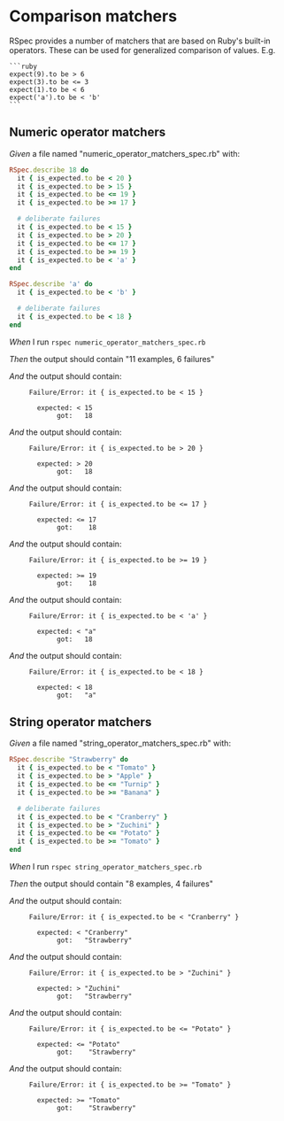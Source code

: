 # Comparison matchers

RSpec provides a number of matchers that are based on Ruby's built-in operators. These
  can be used for generalized comparison of values. E.g.

    ```ruby
    expect(9).to be > 6
    expect(3).to be <= 3
    expect(1).to be < 6
    expect('a').to be < 'b'
    ```

## Numeric operator matchers

_Given_ a file named "numeric_operator_matchers_spec.rb" with:

```ruby
RSpec.describe 18 do
  it { is_expected.to be < 20 }
  it { is_expected.to be > 15 }
  it { is_expected.to be <= 19 }
  it { is_expected.to be >= 17 }

  # deliberate failures
  it { is_expected.to be < 15 }
  it { is_expected.to be > 20 }
  it { is_expected.to be <= 17 }
  it { is_expected.to be >= 19 }
  it { is_expected.to be < 'a' }
end

RSpec.describe 'a' do
  it { is_expected.to be < 'b' }

  # deliberate failures
  it { is_expected.to be < 18 }
end
```

_When_ I run `rspec numeric_operator_matchers_spec.rb`

_Then_ the output should contain "11 examples, 6 failures"

_And_ the output should contain:

```
     Failure/Error: it { is_expected.to be < 15 }

       expected: < 15
            got:   18
```

_And_ the output should contain:

```
     Failure/Error: it { is_expected.to be > 20 }

       expected: > 20
            got:   18
```

_And_ the output should contain:

```
     Failure/Error: it { is_expected.to be <= 17 }

       expected: <= 17
            got:    18
```

_And_ the output should contain:

```
     Failure/Error: it { is_expected.to be >= 19 }

       expected: >= 19
            got:    18
```

_And_ the output should contain:

```
     Failure/Error: it { is_expected.to be < 'a' }

       expected: < "a"
            got:   18
```

_And_ the output should contain:

```
     Failure/Error: it { is_expected.to be < 18 }

       expected: < 18
            got:   "a"
```

## String operator matchers

_Given_ a file named "string_operator_matchers_spec.rb" with:

```ruby
RSpec.describe "Strawberry" do
  it { is_expected.to be < "Tomato" }
  it { is_expected.to be > "Apple" }
  it { is_expected.to be <= "Turnip" }
  it { is_expected.to be >= "Banana" }

  # deliberate failures
  it { is_expected.to be < "Cranberry" }
  it { is_expected.to be > "Zuchini" }
  it { is_expected.to be <= "Potato" }
  it { is_expected.to be >= "Tomato" }
end
```

_When_ I run `rspec string_operator_matchers_spec.rb`

_Then_ the output should contain "8 examples, 4 failures"

_And_ the output should contain:

```
     Failure/Error: it { is_expected.to be < "Cranberry" }

       expected: < "Cranberry"
            got:   "Strawberry"
```

_And_ the output should contain:

```
     Failure/Error: it { is_expected.to be > "Zuchini" }

       expected: > "Zuchini"
            got:   "Strawberry"
```

_And_ the output should contain:

```
     Failure/Error: it { is_expected.to be <= "Potato" }

       expected: <= "Potato"
            got:    "Strawberry"
```

_And_ the output should contain:

```
     Failure/Error: it { is_expected.to be >= "Tomato" }

       expected: >= "Tomato"
            got:    "Strawberry"
```
